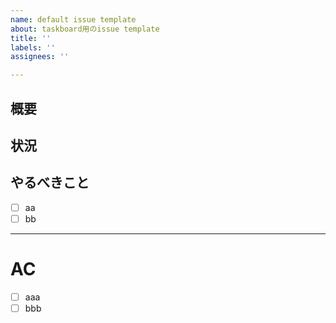 ```yaml
---
name: default issue template
about: taskboard用のissue template
title: ''
labels: ''
assignees: ''

---
```


## 概要


## 状況


## やるべきこと
- [ ] aa
- [ ] bb

---

# AC
- [ ] aaa
- [ ] bbb
